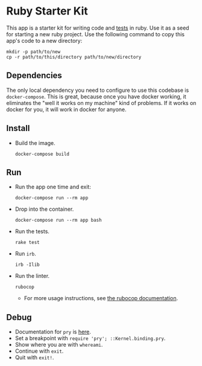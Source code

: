 # Ruby Starter Kit
This app is a starter kit for writing code and [tests](https://github.com/seattlerb/minitest#label-Specs) in ruby. Use it as a seed for starting a new ruby project. Use the following command to copy this app's code to a new directory:
```console
mkdir -p path/to/new
cp -r path/to/this/directory path/to/new/directory
```

## Dependencies
The only local dependency you need to configure to use this codebase is `docker-compose`. This is great, because once you have docker working, it eliminates the "well it works on my machine" kind of problems. If it works on docker for you, it will work in docker for anyone.

## Install
* Build the image.
  ```console
  docker-compose build
  ```

## Run
* Run the app one time and exit:
  ```console
  docker-compose run --rm app
  ```
* Drop into the container.
  ```console
  docker-compose run --rm app bash
  ```
* Run the tests.
  ```console
  rake test
  ```
* Run `irb`.
  ```console
  irb -Ilib
  ```
* Run the linter.
  ```console
  rubocop
  ```
  * For more usage instructions, see [the rubocop documentation](https://docs.rubocop.org/rubocop/usage/basic_usage.html).

## Debug
* Documentation for `pry` is [here](https://github.com/pry/pry).
* Set a breakpoint with `require 'pry'; ::Kernel.binding.pry`.
* Show where you are with `whereami`.
* Continue with `exit`.
* Quit with `exit!`.
